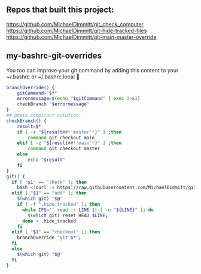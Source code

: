 ## Repos that built this project:
https://github.com/MichaelDimmitt/git_check_computer<br/>
https://github.com/MichaelDimmitt/git-hide-tracked-files<br/>
https://github.com/MichaelDimmitt/git-main-master-override<br/>

## my-bashrc-git-overrides
You too can improve your git command by adding this content to your ~/.bashrc or ~/.bashrc.local 🎉
```bash
branchOverride() {
    gitCommand="$*"
    errormessage=$(echo "$gitCommand" | exec 2>&1)
    checkBranch "$errormessage"
}
## posix compliant solution:
checkBranch() {
    result=$*
    if [ -z "${result##*'master'*}" ] ;then
        command git checkout main
    elif [ -z "${result##*'main'*}" ] ;then
        command git checkout master
    else
        echo "$result"
    fi
}
git() {
  if [ "$1" == "check" ]; then
    bash <(curl -s https://raw.githubusercontent.com/MichaelDimmitt/git_check_computer/master/git_check_computer.sh)
  elif [ "$1" == "add" ]; then
    $(which git) "$@"
    if [ -f ".hide_tracked" ]; then
      while IFS='' read -r LINE || [ -n "${LINE}" ]; do
        $(which git) reset HEAD $LINE;
      done < .hide_tracked
    fi
  elif [ "$1" == "checkout" ]; then
    branchOverride "git $*";
  fi
  else
    $(which git) "$@"
  fi
}
```
